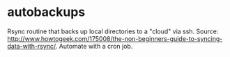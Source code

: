 # autobackups
Rsync routine that backs up local directories to a "cloud" via ssh. Source: http://www.howtogeek.com/175008/the-non-beginners-guide-to-syncing-data-with-rsync/. Automate with a cron job.
